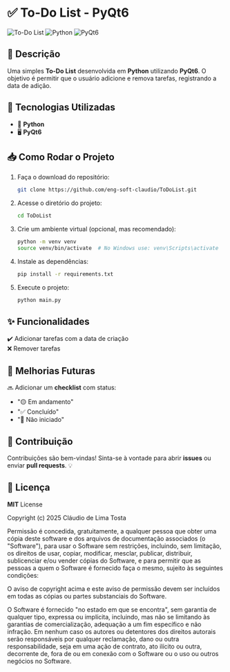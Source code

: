 # ✅ To-Do List - PyQt6

![To-Do List](https://img.shields.io/badge/Status-Em%20Desenvolvimento-yellow)
![Python](https://img.shields.io/badge/Python-3.x-blue?logo=python)
![PyQt6](https://img.shields.io/badge/PyQt6-GUI-green?logo=qt)

## 📌 Descrição
Uma simples **To-Do List** desenvolvida em **Python** utilizando **PyQt6**. O objetivo é permitir que o usuário adicione e remova tarefas, registrando a data de adição. 

## 🚀 Tecnologias Utilizadas
- 🐍 **Python**
- 🖥️ **PyQt6**

## 📥 Como Rodar o Projeto
1. Faça o download do repositório:
   ```sh
   git clone https://github.com/eng-soft-claudio/ToDoList.git
   ```
2. Acesse o diretório do projeto:
   ```sh
   cd ToDoList
   ```
3. Crie um ambiente virtual (opcional, mas recomendado):
   ```sh
   python -m venv venv
   source venv/bin/activate  # No Windows use: venv\Scripts\activate
   ```
4. Instale as dependências:
   ```sh
   pip install -r requirements.txt
   ```
5. Execute o projeto:
   ```sh
   python main.py
   ```

## ✨ Funcionalidades
✔️ Adicionar tarefas com a data de criação  
❌ Remover tarefas  

## 🔮 Melhorias Futuras
🔜 Adicionar um **checklist** com status:
- "🟡 Em andamento"
- "✅ Concluído"
- "🔴 Não iniciado"

## 🤝 Contribuição
Contribuições são bem-vindas! Sinta-se à vontade para abrir **issues** ou enviar **pull requests**. 💡

## 📜 Licença

**MIT** License

Copyright (c) 2025 Cláudio de Lima Tosta

Permissão é concedida, gratuitamente, a qualquer pessoa que obter uma cópia deste software e dos arquivos de documentação associados (o "Software"), para usar o Software sem restrições, incluindo, sem limitação, os direitos de usar, copiar, modificar, mesclar, publicar, distribuir, sublicenciar e/ou vender cópias do Software, e para permitir que as pessoas a quem o Software é fornecido faça o mesmo, sujeito às seguintes condições:

O aviso de copyright acima e este aviso de permissão devem ser incluídos em todas as cópias ou partes substanciais do Software.

O Software é fornecido "no estado em que se encontra", sem garantia de qualquer tipo, expressa ou implícita, incluindo, mas não se limitando às garantias de comercialização, adequação a um fim específico e não infração. Em nenhum caso os autores ou detentores dos direitos autorais serão responsáveis por qualquer reclamação, dano ou outra responsabilidade, seja em uma ação de contrato, ato ilícito ou outra, decorrente de, fora de ou em conexão com o Software ou o uso ou outros negócios no Software.


